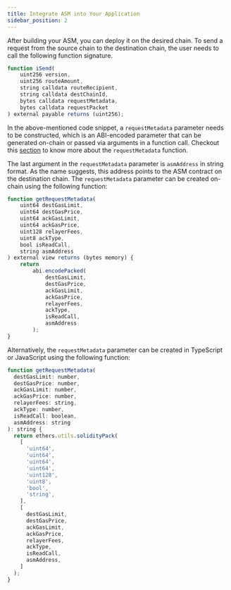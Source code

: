 ```yaml
---
title: Integrate ASM into Your Application
sidebar_position: 2
---
```


After building your ASM, you can deploy it on the desired chain. To send a request from the source chain to the destination chain, the user needs to call the following function signature.

```javascript
function iSend(
    uint256 version,
    uint256 routeAmount,
    string calldata routeRecipient,
    string calldata destChainId,
    bytes calldata requestMetadata,
    bytes calldata requestPacket
) external payable returns (uint256);
```

In the above-mentioned code snippet, a `requestMetadata` parameter needs to be constructed, which is an ABI-encoded parameter that can be generated on-chain or passed via arguments in a function call. Checkout this [section](../idapp-functions/isend#5-requestmetadata) to know more about the `requestMetadata` function.

The last argument in the `requestMetadata` parameter is `asmAddress` in string format. As the name suggests, this address points to the ASM contract on the destination chain. The `requestMetadata` parameter can be created on-chain using the following function:


```javascript
function getRequestMetadata(
    uint64 destGasLimit,
    uint64 destGasPrice,
    uint64 ackGasLimit,
    uint64 ackGasPrice,
    uint128 relayerFees,
    uint8 ackType,
    bool isReadCall,
    string asmAddress
) external view returns (bytes memory) {
    return
        abi.encodePacked(
            destGasLimit,
            destGasPrice,
            ackGasLimit,
            ackGasPrice,
            relayerFees,
            ackType,
            isReadCall,
            asmAddress
        );
}
```

Alternatively, the `requestMetadata` parameter can be created in TypeScript or JavaScript using the following function:


```javascript
function getRequestMetadata(
  destGasLimit: number,
  destGasPrice: number,
  ackGasLimit: number,
  ackGasPrice: number,
  relayerFees: string,
  ackType: number,
  isReadCall: boolean,
  asmAddress: string
): string {
  return ethers.utils.solidityPack(
    [
      'uint64',
      'uint64',
      'uint64',
      'uint64',
      'uint128',
      'uint8',
      'bool',
      'string',
    ],
    [
      destGasLimit,
      destGasPrice,
      ackGasLimit,
      ackGasPrice,
      relayerFees,
      ackType,
      isReadCall,
      asmAddress,
    ]
  );
}
```
